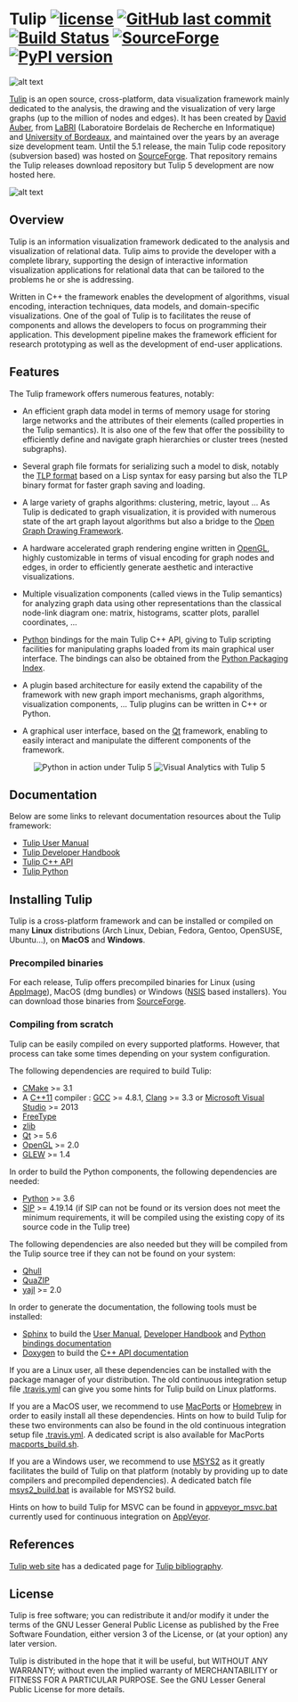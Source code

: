 # Tulip [![license](https://img.shields.io/github/license/Tulip-dev/tulip.svg)](https://www.gnu.org/licenses/lgpl-3.0.html) [![GitHub last commit](https://img.shields.io/github/last-commit/Tulip-Dev/tulip.svg)]() [![Build Status](https://ci.appveyor.com/api/projects/status/github/tulip-dev/tulip?branch=master&svg=true)](https://ci.appveyor.com/project/tulip-dev/tulip) [![SourceForge](https://img.shields.io/sourceforge/dt/auber/tulip.svg)](https://sourceforge.net/projects/auber/files/tulip/) [![PyPI version](https://badge.fury.io/py/tulip-python.svg)](https://badge.fury.io/py/tulip-python)

![alt text](http://tulip.labri.fr/site/sites/default/files/logo_web.png "Tulip")

[Tulip](http://tulip.labri.fr) is an open source, cross-platform, data visualization framework mainly dedicated to the analysis, 
the drawing and the visualization of very large graphs (up to the million of nodes and edges).
It has been created by [David Auber](http://www.labri.fr/perso/auber/david_auber_home_page/doku.php/start), 
from [LaBRI](https://www.labri.fr/) (Laboratoire Bordelais de Recherche en Informatique) and [University of Bordeaux](https://www.u-bordeaux.fr/),
and maintained over the years by an average size development team.
Until the 5.1 release, the main Tulip code repository (subversion based) was hosted 
on [SourceForge](https://sourceforge.net/projects/auber/).
That repository remains the Tulip releases download repository but Tulip 5 development are now hosted here.

![alt text](screenshots/tulip_screenshot01.png "Tulip software GUI")

## Overview

Tulip is an information visualization framework dedicated to the analysis and visualization of 
relational data. Tulip aims to provide the developer with a complete library, supporting the design 
of interactive information visualization applications for relational data that can be tailored to 
the problems he or she is addressing.

Written in C++ the framework enables the development of algorithms, visual encoding,
interaction techniques, data models, and domain-specific visualizations. One of the goal 
of Tulip is to facilitates the reuse of components and allows the developers to focus on 
programming their application. This development pipeline makes the framework efficient 
for research prototyping as well as the development of end-user applications.

## Features

The Tulip framework offers numerous features, notably:

  * An efficient graph data model in terms of memory usage for storing large networks and 
  the attributes of their elements (called properties in the Tulip semantics).
  It is also one of the few that offer the possibility to efficiently define and navigate 
  graph hierarchies or cluster trees (nested subgraphs).
  
  * Several graph file formats for serializing such a model to disk, notably the 
  [TLP format](http://tulip.labri.fr/site/?q=tlp-file-format) based on a
  Lisp syntax for easy parsing but also the TLP binary format for faster graph 
  saving and loading.
  
  * A large variety of graphs algorithms: clustering, metric, layout ... As Tulip is dedicated
  to graph visualization, it is provided with numerous state of the art graph layout algorithms
  but also a bridge to the [Open Graph Drawing Framework](http://www.ogdf.net).
  
  * A hardware accelerated graph rendering engine written in [OpenGL](https://www.opengl.org), 
  highly customizable in terms of visual encoding for graph nodes and edges, in order to 
  efficiently generate aesthetic and interactive visualizations.
  
  * Multiple visualization components (called views in the Tulip semantics) for analyzing graph data
  using other representations than the classical node-link diagram one: matrix, histograms,
  scatter plots, parallel coordinates, ...
  
  * [Python](https://www.python.org) bindings for the main Tulip C++ API, giving to Tulip scripting 
  facilities for manipulating graphs loaded from its main graphical user interface.
  The bindings can also be obtained from the [Python Packaging Index](https://pypi.python.org/pypi/tulip-python).
  
  * A plugin based architecture for easily extend the capability of the framework with new
  graph import mechanisms, graph algorithms, visualization components, ...
  Tulip plugins can be written in C++ or Python.
    
  * A graphical user interface, based on the [Qt](https://www.qt.io) framework, enabling to
  easily interact and manipulate the different components of the framework.


<p align="center">
  <img src="screenshots/tulip_screenshot02.png" title="Python in action under Tulip 5"/>
  <img src="screenshots/tulip_screenshot03.png" title="Visual Analytics with Tulip 5"/>
</p>
  
## Documentation

Below are some links to relevant documentation resources about the Tulip framework:

  * [Tulip User Manual](http://tulip.labri.fr/Documentation/current/tulip-user/html/index.html)
  * [Tulip Developer Handbook](http://tulip.labri.fr/Documentation/current/tulip-dev/html/index.html)
  * [Tulip C++ API](http://tulip.labri.fr/Documentation/current/doxygen/html/index.html)
  * [Tulip Python](http://tulip.labri.fr/Documentation/current/tulip-python/html/index.html)
  
## Installing Tulip

Tulip is a cross-platform framework and can be installed or compiled on many **Linux** distributions (Arch Linux, Debian, Fedora, Gentoo, OpenSUSE, Ubuntu...), on **MacOS** and **Windows**.

### Precompiled binaries

For each release, Tulip offers precompiled binaries for Linux (using [AppImage](https://github.com/AppImage/AppImageKit)), 
MacOS (dmg bundles) or Windows ([NSIS](http://nsis.sourceforge.net/Main_Page) based installers).
You can download those binaries from [SourceForge](https://sourceforge.net/projects/auber/files/tulip/).

### Compiling from scratch

Tulip can be easily compiled on every supported platforms. However, that process can take some times
depending on your system configuration.

The following dependencies are required to build Tulip:

  * [CMake](https://cmake.org) >= 3.1
  * A [C++11](https://en.wikipedia.org/wiki/C%2B%2B11) compiler : [GCC](https://gcc.gnu.org/) >= 4.8.1,
  [Clang](https://clang.llvm.org/) >= 3.3 or 
  [Microsoft Visual Studio](https://www.visualstudio.com/) >= 2013
  * [FreeType](https://www.freetype.org) 
  * [zlib](http://zlib.net)
  * [Qt](https://www.qt.io) >= 5.6
  * [OpenGL](https://www.opengl.org) >= 2.0
  * [GLEW](http://glew.sourceforge.net/) >= 1.4

In order to build the Python components, the following dependencies are needed:

  * [Python](https://www.python.org) >= 3.6
  * [SIP](https://www.riverbankcomputing.com/software/sip/intro) >= 4.19.14
  (if SIP can not be found or its version does not meet the minimum requirements,
  it will be compiled using the existing copy of its source code in the Tulip tree)
  
The following dependencies are also needed but they will be compiled from the Tulip
source tree if they can not be found on your system:

  * [Qhull](http://www.qhull.org/)
  * [QuaZIP](http://quazip.sourceforge.net/)
  * [yajl](https://lloyd.github.io/yajl/) >= 2.0
  
In order to generate the documentation, the following tools must be installed:

  * [Sphinx](http://www.sphinx-doc.org/en/stable/) to build the [User Manual](http://tulip.labri.fr/Documentation/current/tulip-user/html/index.html), [Developer Handbook](http://tulip.labri.fr/Documentation/current/tulip-dev/html/index.html) and [Python bindings documentation](http://tulip.labri.fr/Documentation/current/tulip-python/html/index.html)
  * [Doxygen](http://www.stack.nl/~dimitri/doxygen/) to build the [C++ API documentation](http://tulip.labri.fr/Documentation/current/doxygen/html/index.html)

If you are a Linux user, all these dependencies can be installed with the package manager of your distribution. The old continuous integration setup file [.travis.yml](travis.yml) can give you some hints for Tulip build on Linux platforms.

If you are a MacOS user, we recommend to use [MacPorts](https://www.macports.org/) or [Homebrew](https://brew.sh/) in order to easily install all these dependencies. Hints on how to build Tulip for these two environments can also be found in the old continuous integration setup file [.travis.yml](travis.yml). A dedicated script is also available for MacPorts [macports_build.sh](bundlers/mac/macports_build.sh).

If you are a Windows user, we recommend to use [MSYS2](http://www.msys2.org/) as it greatly facilitates the build of Tulip on
that platform (notably by providing up to date compilers and precompiled dependencies). A dedicated batch file [msys2_build.bat](bundlers/win/msys2_build.bat) is available for MSYS2 build.

Hints on how to build Tulip for MSVC can be found in [appveyor_msvc.bat](appveyor_msvc.bat) currently used for continuous integration on [AppVeyor](https://www.appveyor.com/).

## References

 [Tulip web site](https://tulip.labri.fr) has a dedicated page for [Tulip bibliography](http://tulip.labri.fr/site/?q=tulip-biblio).

## License

Tulip is free software; you can redistribute it and/or modify
it under the terms of the GNU Lesser General Public License
as published by the Free Software Foundation, either version 3
of the License, or (at your option) any later version.

Tulip is distributed in the hope that it will be useful,
but WITHOUT ANY WARRANTY; without even the implied warranty of
MERCHANTABILITY or FITNESS FOR A PARTICULAR PURPOSE.
See the GNU Lesser General Public License for more details.
